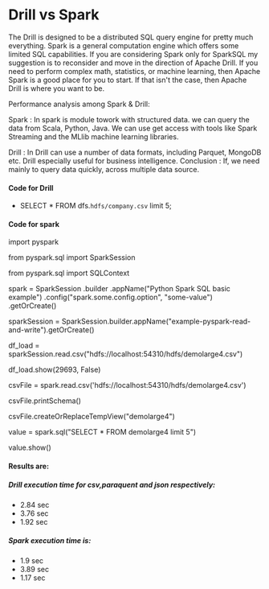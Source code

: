 # Drill vs Spark

The Drill is designed to be a distributed SQL query engine for pretty much everything.
Spark is a general computation engine which offers some limited SQL capabilities.
If you are considering Spark only for SparkSQL my suggestion is to reconsider and move in the direction of Apache Drill.
If you need to perform complex math, statistics, or machine learning, then Apache Spark is a good place for you to start. 
If that isn't the case, then Apache Drill is where you want to be.

Performance analysis among Spark & Drill:

Spark : In spark is module towork with structured data. we can query the data from Scala, Python, Java. We can use get access with tools like Spark Streaming and the MLlib machine learning libraries.

Drill : In Drill  can use a number of data formats, including Parquet, MongoDB etc. Drill especially useful for business intelligence.
Conclusion : If, we need mainly to query data quickly, across multiple data source.

#### Code for Drill
- SELECT * FROM dfs.`hdfs/company.csv` limit 5;

#### Code for spark

import pyspark

from pyspark.sql import SparkSession

from pyspark.sql import SQLContext

spark = SparkSession .builder .appName("Python Spark SQL basic example") .config("spark.some.config.option", "some-value") .getOrCreate()

sparkSession = SparkSession.builder.appName("example-pyspark-read-and-write").getOrCreate()

df_load = sparkSession.read.csv("hdfs://localhost:54310/hdfs/demolarge4.csv")

df_load.show(29693, False)

csvFile = spark.read.csv('hdfs://localhost:54310/hdfs/demolarge4.csv')

csvFile.printSchema()

csvFile.createOrReplaceTempView("demolarge4")

value = spark.sql("SELECT * FROM demolarge4 limit 5")

value.show()

#### Results are:

##### Drill execution time for csv,paraquent and json respectively:
- 2.84 sec
- 3.76 sec
- 1.92 sec

##### Spark execution time is:
- 1.9  sec
- 3.89 sec
- 1.17 sec


